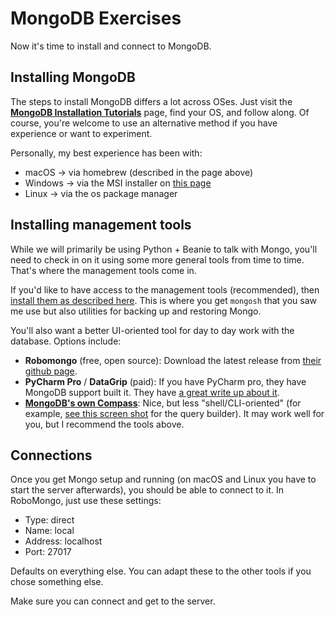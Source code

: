 # MongoDB Exercises

Now it's time to install and connect to MongoDB.

## Installing MongoDB

The steps to install MongoDB differs a lot across OSes. Just visit the [**MongoDB Installation Tutorials**](https://www.mongodb.com/docs/manual/installation/) page, find your OS, and follow along. Of course, you're welcome to use an alternative method if you have experience or want to experiment.

Personally, my best experience has been with:

* macOS -> via homebrew (described in the page above)
* Windows -> via the MSI installer on [this page](https://www.mongodb.com/try/download/community)
* Linux -> via the os package manager

## Installing management tools

While we will primarily be using Python + Beanie to talk with Mongo, you'll need to check in on it using some more general tools from time to time. That's where the management tools come in. 

If you'd like to have access to the management tools (recommended), then [install them as described here](https://www.mongodb.com/docs/mongodb-shell/install/#std-label-mdb-shell-install). This is where you get `mongosh` that you saw me use but also utilities for backing up and restoring Mongo.

You'll also want a better UI-oriented tool for day to day work with the database. Options include:

* **Robomongo** (free, open source): Download the latest release from [their github page](https://github.com/Studio3T/robomongo/releases).
* **PyCharm Pro** / **DataGrip** (paid): If you have PyCharm pro, they have MongoDB support built it. They have [a great write up about it](https://blog.jetbrains.com/datagrip/2020/06/16/introducing-mongodb-shell-in-datagrip/).
* **[MongoDB's own Compass](https://www.mongodb.com/products/compass)**: Nice, but less "shell/CLI-oriented" (for example, [see this screen shot](https://www.mongodb.com/docs/compass/current/query/skip/) for the query builder). It may work well for you, but I recommend the tools above.

## Connections

Once you get Mongo setup and running (on macOS and Linux you have to start the server afterwards), you should be able to connect to it. In RoboMongo, just use these settings:

* Type: direct
* Name: local
* Address: localhost
* Port: 27017

Defaults on everything else. You can adapt these to the other tools if you chose something else.

Make sure you can connect and get to the server.

